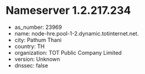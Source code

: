 # Nameserver 1.2.217.234

* as_number: 23969
* name: node-hre.pool-1-2.dynamic.totinternet.net.
* city: Pathum Thani
* country: TH
* organization: TOT Public Company Limited
* version: Unknown
* dnssec: false

